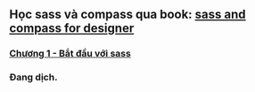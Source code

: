 ## Học sass và compass qua book: [sass and compass for designer](https://github.com/ngnam/learn-sass-and-compass-for-designer/blob/master/books/SassandCompassforDesigners.pdf)

### [Chương 1 - Bắt đầu với sass](https://github.com/ngnam/learn-sass-and-compass-for-designer/blob/master/Chapter1.md)

### Đang dịch.
